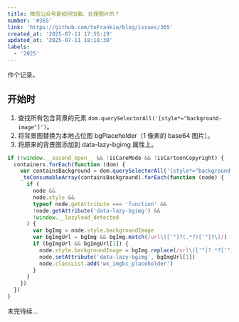 ```yaml
---
title: 微信公众号是如何加载、处理图片的？
number: '#365'
link: 'https://github.com/toFrankie/blog/issues/365'
created_at: '2025-07-11 17:55:19'
updated_at: '2025-07-11 18:18:30'
labels:
  - '2025'
---
```

作个记录。

## 开始时

1. 查找所有包含背景的元素 `dom.querySelectorAll('[style*="background-image"]')`。
2. 将背景图替换为本地占位图 bgPlaceholder（1 像素的 base64 图片）。
3. 将原来的背景图添加到 data-lazy-bgimg 属性上。

```js
if (!window.__second_open__ && !isCareMode && !isCartoonCopyright) {
  containers.forEach(function (dom) {
    var containsBackground = dom.querySelectorAll('[style*="background-image"]')
    _toConsumableArray(containsBackground).forEach(function (node) {
      if (
        node &&
        node.style &&
        typeof node.getAttribute === 'function' &&
        !node.getAttribute('data-lazy-bgimg') &&
        !window.__lazyload_detected
      ) {
        var bgImg = node.style.backgroundImage
        var bgImgUrl = bgImg && bgImg.match(/url\(['"]?(.*?)['"]?\)/)
        if (bgImgUrl && bgImgUrl[1]) {
          node.style.backgroundImage = bgImg.replace(/url\(['"]?.*?['"]?\)/, bgPlaceholder)
          node.setAttribute('data-lazy-bgimg', bgImgUrl[1])
          node.classList.add('wx_imgbc_placeholder')
        }
      }
    })
  })
}
```

未完待续...
